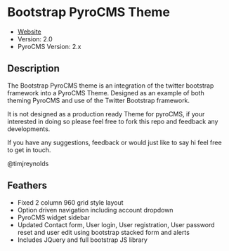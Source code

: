 # Bootstrap PyroCMS Theme

* [Website](http://timothyreynolds.co.uk)
* Version: 2.0
* PyroCMS Version: 2.x

## Description

The Bootstrap PyroCMS theme is an integration of the twitter bootstrap framework into a PyroCMS Theme. Designed as an example of both theming PyroCMS and use of the Twitter Bootstrap framework. 

It is not designed as a production ready Theme for pyroCMS, if your interested in doing so please feel free to fork this repo and feedback any developments. 

If you have any suggestions, feedback or would just like to say hi feel free to get in touch. 

@timjreynolds

## Feathers 

- Fixed 2 column 960 grid style layout 
- Option driven navigation including account dropdown
- PyroCMS widget sidebar
- Updated Contact form, User login, User registration, User password reset and user edit using bootstrap stacked form and alerts
- Includes JQuery and full bootstrap JS library
